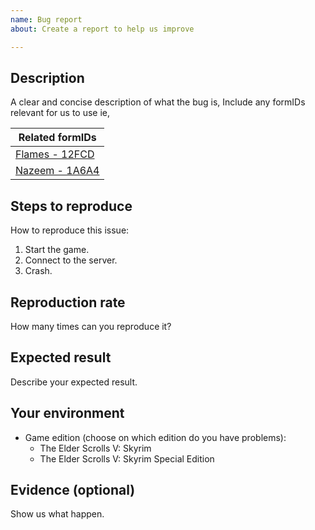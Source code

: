 ```yaml
---
name: Bug report
about: Create a report to help us improve

---
```


## Description

A clear and concise description of what the bug is, Include any formIDs relevant for us to use ie,

Related formIDs|
---------------|
[Flames - 12FCD](http://en.uesp.net/wiki/Skyrim:Flames)|
[Nazeem - 1A6A4](http://en.uesp.net/wiki/Skyrim:Nazeem)|

## Steps to reproduce

How to reproduce this issue:

1. Start the game.
2. Connect to the server.
3. Crash.

## Reproduction rate

How many times can you reproduce it?

## Expected result

Describe your expected result.

## Your environment

* Game edition (choose on which edition do you have problems):
    * The Elder Scrolls V: Skyrim
    * The Elder Scrolls V: Skyrim Special Edition

## Evidence (optional)

Show us what happen.
